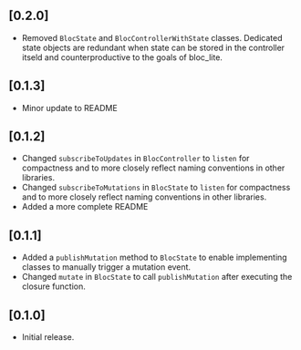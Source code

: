 ## [0.2.0]

* Removed `BlocState` and `BlocControllerWithState` classes. Dedicated state objects are redundant when state can be stored in the controller itseld and counterproductive to the goals of bloc_lite.

## [0.1.3]

* Minor update to README

## [0.1.2]

* Changed `subscribeToUpdates` in `BlocController` to `listen` for compactness and to more closely reflect naming conventions in other libraries.
* Changed `subscribeToMutations` in `BlocState` to `listen` for compactness and to more closely reflect naming conventions in other libraries.
* Added a more complete README

## [0.1.1]

* Added a `publishMutation` method to `BlocState` to enable implementing classes to manually trigger a mutation event.
* Changed `mutate` in `BlocState` to call `publishMutation` after executing the closure function.

## [0.1.0]

* Initial release.
